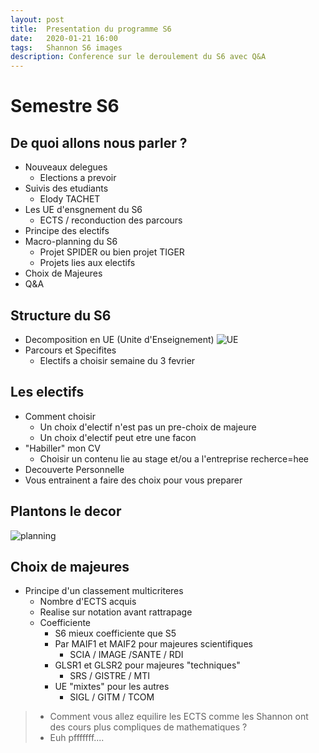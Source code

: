 ```yaml
---
layout: post
title:  Presentation du programme S6
date:   2020-01-21 16:00
tags:   Shannon S6 images
description: Conference sur le deroulement du S6 avec Q&A
---
```

# Semestre S6

## De quoi allons nous parler ?
* Nouveaux delegues
    * Elections a prevoir
* Suivis des etudiants
    * Elody TACHET
* Les UE d'ensgnement du S6
    * ECTS / reconduction des parcours
* Principe des electifs
* Macro-planning du S6
    * Projet SPIDER ou bien projet TIGER
    * Projets lies aux electifs
* Choix de Majeures
* Q&A

## Structure du S6
* Decomposition en UE (Unite d'Enseignement)
![UE](/entreprise/assets/images/UE.jpg)
* Parcours et Specifites
    * Electifs a choisir semaine du 3 fevrier

## Les electifs
* Comment choisir
    * Un choix d'electif n'est pas un pre-choix de majeure
    * Un choix d'electif peut etre une facon
* "Habiller" mon CV
    * Choisir un contenu lie au stage et/ou a l'entreprise recherce=hee
* Decouverte Personnelle
* Vous entrainent a faire des choix pour vous preparer

## Plantons le decor
![planning](/entreprise/assets/images/planning.jpg)

## Choix de majeures
* Principe d'un classement multicriteres
    * Nombre d'ECTS acquis
    * Realise sur notation avant rattrapage
    * Coefficiente
        * S6 mieux coefficiente que S5
        * Par MAIF1 et MAIF2 pour majeures scientifiques
            * SCIA / IMAGE /SANTE / RDI
        * GLSR1 et GLSR2 pour majeures "techniques"
            * SRS / GISTRE / MTI
        * UE "mixtes" pour les autres
            * SIGL / GITM / TCOM

> - Comment vous allez equilire les ECTS comme les Shannon ont des cours plus compliques de mathematiques ?  
> - Euh pfffffff....
